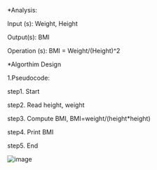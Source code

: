 *Analysis:

Input (s): Weight, Height

Output(s): BMI

Operation (s): BMI = Weight/(Height)^2

*Algorthim Design 

1.Pseudocode:
 
step1. Start

step2. Read height, weight

step3. Compute BMI, BMI=weight/(height*height)

step4. Print BMI

step5. End

![image](https://user-images.githubusercontent.com/149189296/283982401-9096f7ff-d60d-405c-ad81-f8af46a2a8ee.png)




